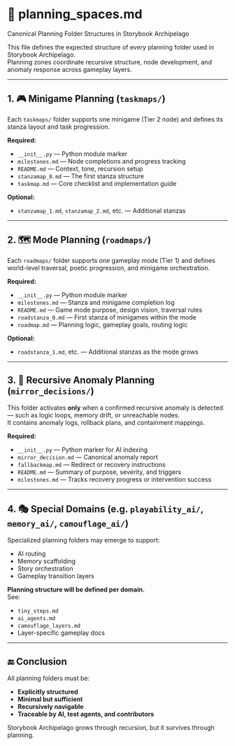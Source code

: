 # 🧠 planning_spaces.md
Canonical Planning Folder Structures in Storybook Archipelago

This file defines the expected structure of every planning folder used in Storybook Archipelago.  
Planning zones coordinate recursive structure, node development, and anomaly response across gameplay layers.

---

## 1. 🎮 Minigame Planning (`taskmaps/`)

Each `taskmaps/` folder supports one minigame (Tier 2 node) and defines its stanza layout and task progression.

**Required:**
- `__init__.py` — Python module marker
- `milestones.md` — Node completions and progress tracking
- `README.md` — Context, tone, recursion setup
- `stanzamap_0.md` — The first stanza structure
- `taskmap.md` — Core checklist and implementation guide

**Optional:**
- `stanzamap_1.md`, `stanzamap_2.md`, etc. — Additional stanzas

---

## 2. 🗺️ Mode Planning (`roadmaps/`)

Each `roadmaps/` folder supports one gameplay mode (Tier 1) and defines world-level traversal, poetic progression, and minigame orchestration.

**Required:**
- `__init__.py` — Python module marker
- `milestones.md` — Stanza and minigame completion log
- `README.md` — Game mode purpose, design vision, traversal rules
- `roadstanza_0.md` — First stanza of minigames within the mode
- `roadmap.md` — Planning logic, gameplay goals, routing logic

**Optional:**
- `roadstanza_1.md`, etc. — Additional stanzas as the mode grows

---

## 3. 🧬 Recursive Anomaly Planning (`mirror_decisions/`)

This folder activates **only** when a confirmed recursive anomaly is detected — such as logic loops, memory drift, or unreachable nodes.  
It contains anomaly logs, rollback plans, and containment mappings.

**Required:**
- `__init__.py` — Python marker for AI indexing
- `mirror_decision.md` — Canonical anomaly report
- `fallbackmap.md` — Redirect or recovery instructions
- `README.md` — Summary of purpose, severity, and triggers
- `milestones.md` — Tracks recovery progress or intervention success

---

## 4. 🎭 Special Domains (e.g. `playability_ai/`, `memory_ai/`, `camouflage_ai/`)

Specialized planning folders may emerge to support:

- AI routing
- Memory scaffolding
- Story orchestration
- Gameplay transition layers

**Planning structure will be defined per domain.**  
See:  
- `tiny_steps.md`  
- `ai_agents.md`  
- `camouflage_layers.md`  
- Layer-specific gameplay docs

---

## 🔚 Conclusion

All planning folders must be:
- **Explicitly structured**
- **Minimal but sufficient**
- **Recursively navigable**
- **Traceable by AI, test agents, and contributors**

Storybook Archipelago grows through recursion, but it survives through planning.

